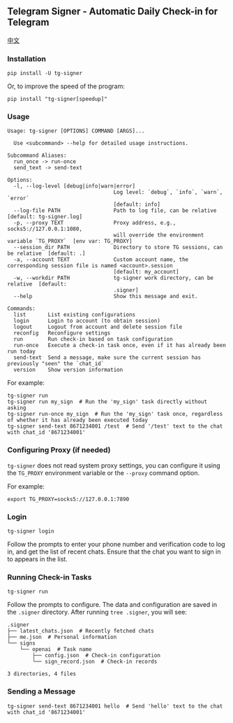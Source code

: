 ## Telegram Signer - Automatic Daily Check-in for Telegram

[中文](./README.md)

### Installation

```
pip install -U tg-signer
```

Or, to improve the speed of the program:

```
pip install "tg-signer[speedup]"
```

### Usage

```
Usage: tg-signer [OPTIONS] COMMAND [ARGS]...

  Use <subcommand> --help for detailed usage instructions.

Subcommand Aliases:
  run_once -> run-once
  send_text -> send-text

Options:
  -l, --log-level [debug|info|warn|error]
                                  Log level: `debug`, `info`, `warn`, `error`
                                  [default: info]
  --log-file PATH                 Path to log file, can be relative  [default: tg-signer.log]
  -p, --proxy TEXT                Proxy address, e.g., socks5://127.0.0.1:1080,
                                  will override the environment variable `TG_PROXY`  [env var: TG_PROXY]
  --session_dir PATH              Directory to store TG sessions, can be relative  [default: .]
  -a, --account TEXT              Custom account name, the corresponding session file is named <account>.session
                                  [default: my_account]
  -w, --workdir PATH              tg-signer work directory, can be relative  [default:
                                  .signer]
  --help                          Show this message and exit.

Commands:
  list       List existing configurations
  login      Login to account (to obtain session)
  logout     Logout from account and delete session file
  reconfig   Reconfigure settings
  run        Run check-in based on task configuration
  run-once   Execute a check-in task once, even if it has already been run today
  send-text  Send a message, make sure the current session has previously "seen" the `chat_id`
  version    Show version information
```

For example:

```
tg-signer run
tg-signer run my_sign  # Run the 'my_sign' task directly without asking
tg-signer run-once my_sign  # Run the 'my_sign' task once, regardless of whether it has already been executed today
tg-signer send-text 8671234001 /test  # Send '/test' text to the chat with chat_id '8671234001'
```

### Configuring Proxy (if needed)

`tg-signer` does not read system proxy settings, you can configure it using the `TG_PROXY` environment variable or the `--proxy` command option.

For example:

```
export TG_PROXY=socks5://127.0.0.1:7890
```

### Login

```
tg-signer login
```

Follow the prompts to enter your phone number and verification code to log in, and get the list of recent chats. Ensure that the chat you want to sign in to appears in the list.

### Running Check-in Tasks

```
tg-signer run
```

Follow the prompts to configure. The data and configuration are saved in the `.signer` directory. After running `tree .signer`, you will see:

```
.signer
├── latest_chats.json  # Recently fetched chats
├── me.json  # Personal information
└── signs
    └── openai  # Task name
        ├── config.json  # Check-in configuration
        └── sign_record.json  # Check-in records

3 directories, 4 files
```

### Sending a Message

```
tg-signer send-text 8671234001 hello  # Send 'hello' text to the chat with chat_id '8671234001'
```
